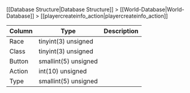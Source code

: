 [[Database Structure|Database Structure]] > [[World-Database|World-Database]] > [[playercreateinfo_action|playercreateinfo_action]]

Column | Type | Description
--- | --- | ---
Race | tinyint(3) unsigned | 
Class | tinyint(3) unsigned | 
Button | smallint(5) unsigned | 
Action | int(10) unsigned | 
Type | smallint(5) unsigned | 

